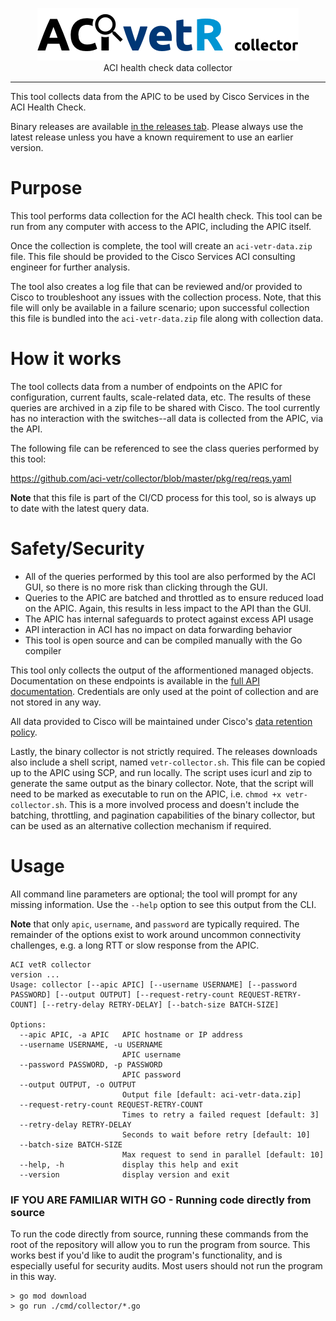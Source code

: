 <p align="center">
<img src="logo.png" width="418" height="84" border="0" alt="ACI vetR collector">
<br/>
ACI health check data collector
<p>
<hr/>

This tool collects data from the APIC to be used by Cisco Services in the ACI
Health Check.

Binary releases are available
[in the releases tab](https://github.com/aci-vetr/collector/releases/latest).
Please always use the latest release unless you have a known requirement to use
an earlier version.

# Purpose

This tool performs data collection for the ACI health check. This tool can be
run from any computer with access to the APIC, including the APIC itself.

Once the collection is complete, the tool will create an `aci-vetr-data.zip`
file. This file should be provided to the Cisco Services ACI consulting engineer
for further analysis.

The tool also creates a log file that can be reviewed and/or provided to Cisco
to troubleshoot any issues with the collection process. Note, that this file
will only be available in a failure scenario; upon successful collection this
file is bundled into the `aci-vetr-data.zip` file along with collection data.

# How it works

The tool collects data from a number of endpoints on the APIC for configuration,
current faults, scale-related data, etc. The results of these queries are
archived in a zip file to be shared with Cisco. The tool currently has no
interaction with the switches--all data is collected from the APIC, via the API.

The following file can be referenced to see the class queries performed by this
tool:

https://github.com/aci-vetr/collector/blob/master/pkg/req/reqs.yaml

**Note** that this file is part of the CI/CD process for this tool, so is always
up to date with the latest query data.

# Safety/Security

- All of the queries performed by this tool are also performed by the ACI GUI,
  so there is no more risk than clicking through the GUI.
- Queries to the APIC are batched and throttled as to ensure reduced load on the
  APIC. Again, this results in less impact to the API than the GUI.
- The APIC has internal safeguards to protect against excess API usage
- API interaction in ACI has no impact on data forwarding behavior
- This tool is open source and can be compiled manually with the Go compiler

This tool only collects the output of the afformentioned managed objects.
Documentation on these endpoints is available in the
[full API documentation](https://developer.cisco.com/site/apic-mim-ref-api/).
Credentials are only used at the point of collection and are not stored in any
way.

All data provided to Cisco will be maintained under Cisco's
[data retention policy](https://www.cisco.com/c/en/us/about/trust-center/global-privacy-policy.html).

Lastly, the binary collector is not strictly required. The releases downloads
also include a shell script, named `vetr-collector.sh`. This file can be copied
up to the APIC using SCP, and run locally. The script uses icurl and zip to
generate the same output as the binary collector. Note, that the script will
need to be marked as executable to run on the APIC, i.e.
`chmod +x vetr-collector.sh`. This is a more involved process and doesn't
include the batching, throttling, and pagination capabilities of the binary
collector, but can be used as an alternative collection mechanism if required.

# Usage

All command line parameters are optional; the tool will prompt for any missing
information. Use the `--help` option to see this output from the CLI.

**Note** that only `apic`, `username`, and `password` are typically required.
The remainder of the options exist to work around uncommon connectivity
challenges, e.g. a long RTT or slow response from the APIC.

```
ACI vetR collector
version ...
Usage: collector [--apic APIC] [--username USERNAME] [--password PASSWORD] [--output OUTPUT] [--request-retry-count REQUEST-RETRY-COUNT] [--retry-delay RETRY-DELAY] [--batch-size BATCH-SIZE]

Options:
  --apic APIC, -a APIC   APIC hostname or IP address
  --username USERNAME, -u USERNAME
                         APIC username
  --password PASSWORD, -p PASSWORD
                         APIC password
  --output OUTPUT, -o OUTPUT
                         Output file [default: aci-vetr-data.zip]
  --request-retry-count REQUEST-RETRY-COUNT
                         Times to retry a failed request [default: 3]
  --retry-delay RETRY-DELAY
                         Seconds to wait before retry [default: 10]
  --batch-size BATCH-SIZE
                         Max request to send in parallel [default: 10]
  --help, -h             display this help and exit
  --version              display version and exit
```

### IF YOU ARE FAMILIAR WITH GO - Running code directly from source
To run the code directly from source, running these commands from the root of the repository will allow you to run the program from source. This works best if you'd like to audit the program's functionality, and is especially useful for security audits. Most users should not run the program in this way.
```
> go mod download
> go run ./cmd/collector/*.go
```
